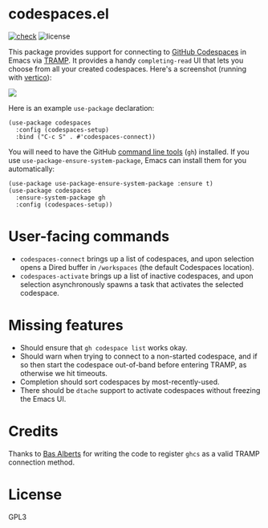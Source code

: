 # codespaces.el

[![check](https://github.com/patrickt/codespaces.el/actions/workflows/check.yml/badge.svg)](https://github.com/patrickt/codespaces.el/actions/workflows/check.yml)
![license](https://img.shields.io/github/license/patrickt/codespaces.el)

This package provides support for connecting to [GitHub Codespaces](https://github.com/features/codespaces) in Emacs via [TRAMP](https://www.gnu.org/software/tramp/). It provides a handy `completing-read` UI that lets you choose from all your created codespaces. Here's a screenshot (running with [vertico](https://github.com/minad/vertico)):

![](./screenshot.png)

Here is an example `use-package` declaration:

```emacs-lisp
(use-package codespaces
  :config (codespaces-setup)
  :bind ("C-c S" . #'codespaces-connect))
```

You will need to have the GitHub [command line
tools](https://cli.github.com) (`gh`) installed. If you use
`use-package-ensure-system-package`, Emacs can install them for you
automatically:

```emacs-lisp
(use-package use-package-ensure-system-package :ensure t)
(use-package codespaces
  :ensure-system-package gh
  :config (codespaces-setup))
```

# User-facing commands

- `codespaces-connect` brings up a list of codespaces, and upon
    selection opens a Dired buffer in `/workspaces` (the default
    Codespaces location).
- `codespaces-activate` brings up a list of inactive codespaces,
    and upon selection asynchronously spawns a task that activates
    the selected codespace.

# Missing features

- Should ensure that `gh codespace list` works okay.
- Should warn when trying to connect to a non-started codespace, and if
  so then start the codespace out-of-band before entering TRAMP, as
  otherwise we hit timeouts.
- Completion should sort codespaces by most-recently-used.
- There should be `dtache` support to activate codespaces without
  freezing the Emacs UI.

# Credits

Thanks to [Bas Alberts](https://github.com/anticomputer) for writing the
code to register `ghcs` as a valid TRAMP connection method.

# License

GPL3
